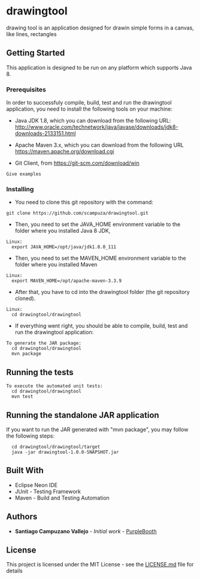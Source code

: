 # drawingtool
drawing tool is an application designed for drawin simple forms in a canvas, like lines, rectangles

## Getting Started

This application is designed to be run on any platform which supports Java 8.  

### Prerequisites

In order to successfuly compile, build, test and run the drawingtool application, you need to install the following tools on your machine:

- Java JDK 1.8, which you can download from the following URL: http://www.oracle.com/technetwork/java/javase/downloads/jdk8-downloads-2133151.html

- Apache Maven 3.x, which you can download from the following URL https://maven.apache.org/download.cgi

- Git Client, from https://git-scm.com/download/win

```
Give examples
```

### Installing

- You need to clone this git repository with the command:

```
git clone https://github.com/scampuza/drawingtool.git
```


- Then, you need to set the JAVA_HOME environment variable to the folder where you installed Java 8 JDK, 

```
Linux:  
  export JAVA_HOME=/opt/java/jdk1.8.0_111
```
- Then, you need to set the MAVEN_HOME environment variable to the folder where you installed Maven 


```
Linux:  
  export MAVEN_HOME=/opt/apache-maven-3.3.9
```

- After that, you have to cd into the drawingtool folder (the git repository cloned).

```
Linux:  
  cd drawingtool/drawingtool
```
- If everything went right, you should be able to compile, build, test and run the drawingtool application:

```
To generate the JAR package:  
  cd drawingtool/drawingtool
  mvn package
```

## Running the tests

```
To execute the automated unit tests:  
  cd drawingtool/drawingtool
  mvn test
```

## Running the standalone JAR application

If you want to run the JAR generated with "mvn package", you may follow the following steps:

```
  cd drawingtool/drawingtool/target
  java -jar drawingtool-1.0.0-SNAPSHOT.jar
```

## Built With

* Eclipse Neon IDE
* JUnit - Testing Framework
* Maven - Build and Testing Automation

## Authors

* **Santiago Campuzano Vallejo** - *Initial work* - [PurpleBooth](https://github.com/scampuza)

## License

This project is licensed under the MIT License - see the [LICENSE.md](LICENSE.md) file for details

